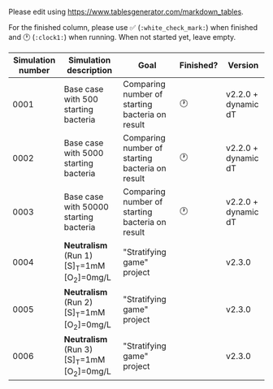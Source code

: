 Please edit using https://www.tablesgenerator.com/markdown_tables.

For the finished column, please use :white_check_mark: (`:white_check_mark:`) when finished and :clock1: (`:clock1:`) when running. When not started yet, leave empty.



| Simulation number | Simulation description                 | Goal                                            | Finished? | Version             |
|-------------------|----------------------------------------|-------------------------------------------------|-----------|---------------------|
| 0001              | Base case with 500 starting bacteria   | Comparing number of starting bacteria on result | :clock1:  | v2.2.0 + dynamic dT |
| 0002              | Base case with 5000 starting bacteria  | Comparing number of starting bacteria on result | :clock1:  | v2.2.0 + dynamic dT |
| 0003              | Base case with 50000 starting bacteria | Comparing number of starting bacteria on result | :clock1:  | v2.2.0 + dynamic dT |
| 0004              | <b>Neutralism</b> (Run 1)<br>[S]<sub>T</sub>=1mM<br>[O<sub>2</sub>]=0mg/L |"Stratifying game" project|      | v2.3.0       |
| 0005              | <b>Neutralism</b> (Run 2)<br>[S]<sub>T</sub>=1mM<br>[O<sub>2</sub>]=0mg/L |"Stratifying game" project|      | v2.3.0       |
| 0006              | <b>Neutralism</b> (Run 3)<br>[S]<sub>T</sub>=1mM<br>[O<sub>2</sub>]=0mg/L |"Stratifying game" project|      | v2.3.0       |
